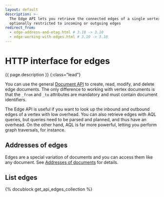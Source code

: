 ```yaml
---
layout: default
description: >-
  The Edge API lets you retrieve the connected edges of a single vertex,
  optionally restricted to incoming or outgoing edges
redirect_from:
  - edge-address-and-etag.html # 3.10 -> 3.10
  - edge-working-with-edges.html # 3.10 -> 3.10
---
```

# HTTP interface for edges

{{ page.description }}
{:class="lead"}

You can use the general [Document API](document.html) to create,
read, modify, and delete edge documents. The only difference to working with
vertex documents is that the `_from` and `_to` attributes are mandatory and
must contain document identifiers.

The Edge API is useful if you want to look up the inbound and outbound edges of
a vertex with low overhead. You can also retrieve edges with AQL queries, but
queries need to be parsed and planned, and thus have an overhead. On the other
hand, AQL is far more powerful, letting you perform graph traversals, for
instance.

## Addresses of edges

Edges are a special variation of documents and you can access them like any
document. See [Addresses of documents](document.html#addresses-of-documents)
for details.

## List edges

{% docublock get_api_edges_collection %}
